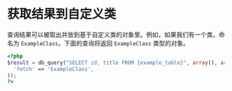 # 获取结果到自定义类

查询结果可以被取出并放到基于自定义类的对象里。例如，如果我们有一个类，命名为 `ExampleClass`，下面的查询将返回 `ExampleClass` 类型的对象。

``` php
<?php
$result = db_query("SELECT id, title FROM {example_table}", array(), array(
  'fetch' => 'ExampleClass',
));
?>
```
